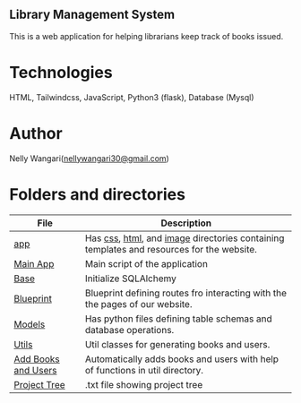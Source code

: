 ## Library Management System

This is a web application for helping librarians keep track of books issued.

# Technologies

HTML,
Tailwindcss,
JavaScript,
Python3 (flask),
Database (Mysql)


# Author
Nelly Wangari(nellywangari30@gmail.com)

# Folders and directories
|   **File**   |   **Description**   |
| -------------- | --------------------- |
|[app](/build/app/) | Has [css](/build/app/static/), [html](/build/app/templates/), and [image](/build/app/static/img/) directories containing templates and resources for the website.|
|[Main App](/build/app/lbs.py)| Main script of the application|
|[Base](/build/app/common/base.py)| Initialize SQLAlchemy|
|[Blueprint](/build/app/blueprint/)| Blueprint defining routes fro interacting with the the pages of our website.|
|[Models](/build/app/models/)| Has python files defining table schemas and database operations.|
|[Utils](./build/app/utils/)| Util classes for generating books and users.|
|[Add Books and Users](./build/app/auto_insert_book_users.py)| Automatically adds books and users with help of functions in util directory.|
|[Project Tree](./lbs_tree.txt)| .txt file showing project tree|
